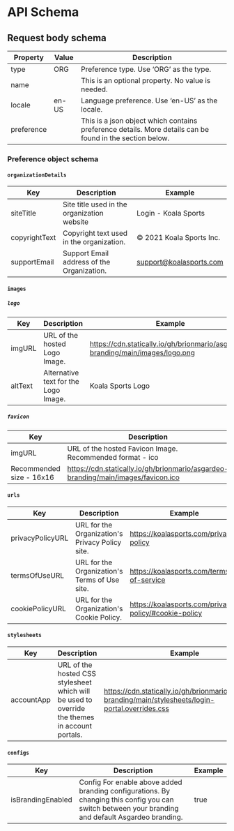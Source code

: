 # API Schema

## Request body schema

| Property       | Value               | Description                                             |
| -------------- | ------------------- | ------------------------------------------------------- |
| type           | ORG                 | Preference type. Use ‘ORG’ as the type.                 |
| name           | <organization-name> | This is an optional property. No value is needed.       |
| locale         | en-US               | Language preference. Use ‘en-US’ as the locale.         |
| preference     | <preference object> | This is a json object which contains preference details. More details can be found in the section below.         |

### Preference object schema

#### `organizationDetails`

| Key             | Description         | Example                                             |
| -------------- | ------------------- | ------------------------------------------------------- |
| siteTitle           | Site title used in the organization website                 | Login - Koala Sports |
| copyrightText           | Copyright text used in the organization.                 | © 2021 Koala Sports Inc. |
| supportEmail           | Support Email address of the Organization.                 | support@koalasports.com |

#### `images`

##### `logo`

| Key             | Description         | Example                                             |
| -------------- | ------------------- | ------------------------------------------------------- |
| imgURL           | URL of the hosted Logo Image.                | https://cdn.statically.io/gh/brionmario/asgardeo-branding/main/images/logo.png |
| altText           | Alternative text for the Logo Image.                 | Koala Sports Logo |support@koalasports.com |

##### `favicon`

| Key             | Description         | Example                                             |
| -------------- | ------------------- | ------------------------------------------------------- |
| imgURL           | URL of the hosted Favicon Image. Recommended format - ico
Recommended size - 16x16               | https://cdn.statically.io/gh/brionmario/asgardeo-branding/main/images/favicon.ico |

#### `urls`

| Key             | Description         | Example                                             |
| -------------- | ------------------- | ------------------------------------------------------- |
| privacyPolicyURL           | URL for the Organization's Privacy Policy site.  | https://koalasports.com/privacy-policy |
| termsOfUseURL           | URL for the Organization's Terms of Use site.  | https://koalasports.com/terms-of-service |
| cookiePolicyURL           | URL for the Organization's Cookie Policy.  | https://koalasports.com/privacy-policy/#cookie-policy |

#### `stylesheets`

| Key             | Description         | Example                                             |
| -------------- | ------------------- | ------------------------------------------------------- |
| accountApp           | URL of the hosted CSS stylesheet which will be used to override the themes in account portals.  | https://cdn.statically.io/gh/brionmario/asgardeo-branding/main/stylesheets/login-portal.overrides.css |

#### `configs`

| Key             | Description         | Example                                             |
| -------------- | ------------------- | ------------------------------------------------------- |
| isBrandingEnabled           | Config For enable above added  branding configurations. By changing this config you can switch between your branding and default Asgardeo branding.  | true |
